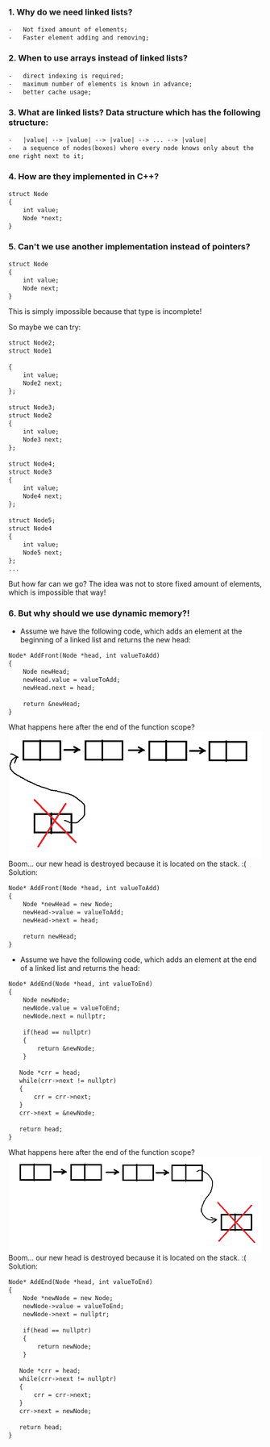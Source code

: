 ### 1. Why do we need linked lists?
    -   Not fixed amount of elements;
    -   Faster element adding and removing;

### 2. When to use arrays instead of linked lists?
    -   direct indexing is required;
    -   maximum number of elements is known in advance;
    -   better cache usage;

### 3. What are linked lists? Data structure which has the following structure:
    -   |value| --> |value| --> |value| --> ... --> |value|
    -   a sequence of nodes(boxes) where every node knows only about the one right next to it;

### 4. How are they implemented in C++?

```
struct Node
{
    int value;
    Node *next;
}
```
### 5. Can't we use another implementation instead of pointers?

```
struct Node
{
    int value;
    Node next;
}
```
This is simply impossible because that type is incomplete!

So maybe we can try:
```
struct Node2;
struct Node1

{
    int value;
    Node2 next;
};

struct Node3;
struct Node2
{
    int value;
    Node3 next;
};

struct Node4;
struct Node3
{
    int value;
    Node4 next;
};

struct Node5;
struct Node4
{
    int value;
    Node5 next;
};
...
```
But how far can we go? The idea was not to store fixed amount of elements, which is impossible that way!

### 6. But why should we use dynamic memory?!
- Assume we have the following code, which adds an element at the beginning of a linked list and returns the new head:

```
Node* AddFront(Node *head, int valueToAdd)
{
    Node newHead;
    newHead.value = valueToAdd;
    newHead.next = head;
    
    return &newHead;
}
```
What happens here after the end of the function scope?
![FirstDestroyed](images/FirstDestroyed.png)
Boom... our new head is destroyed because it is located on the stack. :( Solution:

```
Node* AddFront(Node *head, int valueToAdd)
{
    Node *newHead = new Node;
    newHead->value = valueToAdd;
    newHead->next = head;
    
    return newHead;
}
```

- Assume we have the following code, which adds an element at the end of a linked list and returns the head:

```
Node* AddEnd(Node *head, int valueToEnd)
{
    Node newNode;
    newNode.value = valueToEnd;
    newNode.next = nullptr;
    
    if(head == nullptr)
    {
        return &newNode;
    }

   Node *crr = head;
   while(crr->next != nullptr)
   {
       crr = crr->next;
   }
   crr->next = &newNode;
   
   return head;
}
```
What happens here after the end of the function scope?
![LastDestroyed](images/LastDestroyed.png)
Boom... our new head is destroyed because it is located on the stack. :( Solution:
```
Node* AddEnd(Node *head, int valueToEnd)
{
    Node *newNode = new Node;
    newNode->value = valueToEnd;
    newNode->next = nullptr;
    
    if(head == nullptr)
    {
        return newNode;
    }

   Node *crr = head;
   while(crr->next != nullptr)
   {
       crr = crr->next;
   }
   crr->next = newNode;
   
   return head;
}
```